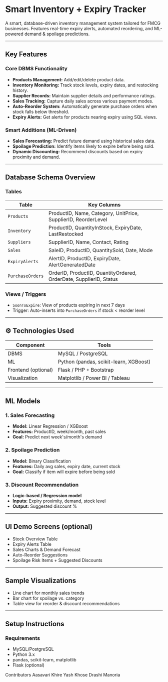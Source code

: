 # Smart Inventory + Expiry Tracker

A smart, database-driven inventory management system tailored for FMCG businesses. Features real-time expiry alerts, automated reordering, and ML-powered demand & spoilage predictions.

---

## Key Features

### Core DBMS Functionality
- **Products Management:** Add/edit/delete product data.
- **Inventory Monitoring:** Track stock levels, expiry dates, and restocking history.
- **Supplier Records:** Maintain supplier details and performance ratings.
- **Sales Tracking:** Capture daily sales across various payment modes.
- **Auto-Reorder System:** Automatically generate purchase orders when stock falls below threshold.
- **Expiry Alerts:** Get alerts for products nearing expiry using SQL views.

### Smart Additions (ML-Driven)
- **Sales Forecasting:** Predict future demand using historical sales data.
- **Spoilage Prediction:** Identify items likely to expire before being sold.
- **Dynamic Discounting:** Recommend discounts based on expiry proximity and demand.

---

## Database Schema Overview

### Tables
| Table | Key Columns |
|-------|-------------|
| `Products` | ProductID, Name, Category, UnitPrice, SupplierID, ReorderLevel |
| `Inventory` | ProductID, QuantityInStock, ExpiryDate, LastRestocked |
| `Suppliers` | SupplierID, Name, Contact, Rating |
| `Sales` | SaleID, ProductID, QuantitySold, Date, Mode |
| `ExpiryAlerts` | AlertID, ProductID, ExpiryDate, AlertGeneratedDate |
| `PurchaseOrders` | OrderID, ProductID, QuantityOrdered, OrderDate, SupplierID, Status |

### Views / Triggers
- `SoonToExpire`: View of products expiring in next 7 days
- Trigger: Auto-inserts into `PurchaseOrders` if stock < reorder level

---

## ⚙️ Technologies Used

| Component | Tools |
|----------|--------|
| DBMS     | MySQL / PostgreSQL |
| ML       | Python (pandas, scikit-learn, XGBoost) |
| Frontend (optional) | Flask / PHP + Bootstrap |
| Visualization | Matplotlib / Power BI / Tableau |

---

## ML Models

### 1. Sales Forecasting
- **Model:** Linear Regression / XGBoost
- **Features:** ProductID, week/month, past sales
- **Goal:** Predict next week's/month's demand

### 2. Spoilage Prediction
- **Model:** Binary Classification
- **Features:** Daily avg sales, expiry date, current stock
- **Goal:** Classify if item will expire before being sold

### 3. Discount Recommendation
- **Logic-based / Regression model**
- **Inputs:** Expiry proximity, demand, stock level
- **Output:** Suggested discount %

---

## UI Demo Screens (optional)

- Stock Overview Table
- Expiry Alerts Table
- Sales Charts & Demand Forecast
- Auto-Reorder Suggestions
- Spoilage Risk Items + Suggested Discounts

---

## Sample Visualizations

-  Line chart for monthly sales trends
-  Bar chart for spoilage vs. category
-  Table view for reorder & discount recommendations

---

## Setup Instructions

### Requirements
- MySQL/PostgreSQL
- Python 3.x
- pandas, scikit-learn, matplotlib
- Flask (optional)

Contributors
Aasavari Khire
Yash Khose
Drashi Manoria
